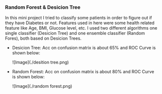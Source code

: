 ### Random Forest & Desicion Tree
In this mini project I tried to classify some patients in order to figure out if they have Diabetes or not.
Features used in here were some health related feature like Age, BMI, Glucose level, etc.
I used two different algorithms one single classifier (Desicion Tree) and one ensemble classifier (Random Fores), both based on Desicion Trees.
- Desicion Tree: Acc on confusion matrix is about 65% and ROC Curve is shown below:

  ![Image](./desition tree.png)


- Random Forest: Acc on confusion matrix is about 80% and ROC Curve is shown below:

  ![Image](./random forest.png)
